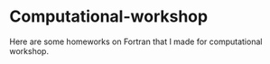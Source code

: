# Computational-workshop
Here are some homeworks on Fortran that I made for computational workshop.
